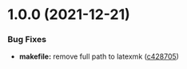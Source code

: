 # 1.0.0 (2021-12-21)


### Bug Fixes

* **makefile:** remove full path to latexmk ([c428705](https://github.com/yamadharma/academic-term-paper-markdown-template/commit/c428705f6eeba616394126c180cce0bfcb47e760))



